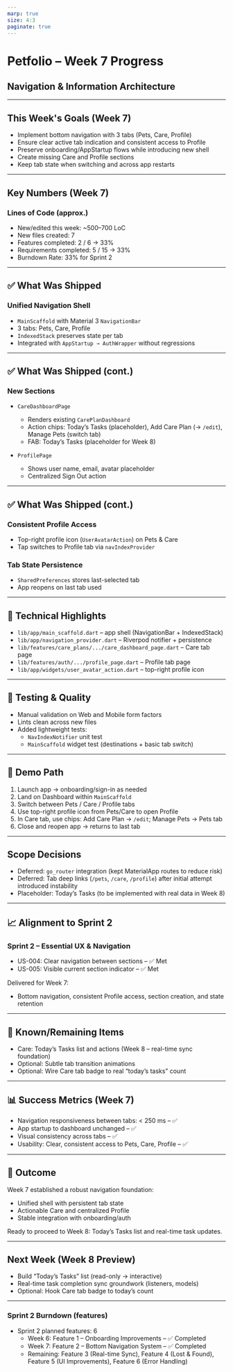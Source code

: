 ```yaml
---
marp: true
size: 4:3
paginate: true
---
```


<!-- _class: lead -->
# Petfolio – Week 7 Progress
## Navigation & Information Architecture

---

## This Week's Goals (Week 7)

- Implement bottom navigation with 3 tabs (Pets, Care, Profile)
- Ensure clear active tab indication and consistent access to Profile
- Preserve onboarding/AppStartup flows while introducing new shell
- Create missing Care and Profile sections
- Keep tab state when switching and across app restarts

---

## Key Numbers (Week 7)

### Lines of Code (approx.)
- New/edited this week: ~500–700 LoC
- New files created: 7
- Features completed: 2 / 6 → 33%
- Requirements completed: 5 / 15 → 33%
- Burndown Rate: 33% for Sprint 2

---

## ✅ What Was Shipped

### Unified Navigation Shell
- `MainScaffold` with Material 3 `NavigationBar`
- 3 tabs: Pets, Care, Profile
- `IndexedStack` preserves state per tab
- Integrated with `AppStartup → AuthWrapper` without regressions

---

## ✅ What Was Shipped (cont.)

### New Sections
- `CareDashboardPage`
  - Renders existing `CarePlanDashboard`
  - Action chips: Today’s Tasks (placeholder), Add Care Plan (→ `/edit`), Manage Pets (switch tab)
  - FAB: Today’s Tasks (placeholder for Week 8)

- `ProfilePage`
  - Shows user name, email, avatar placeholder
  - Centralized Sign Out action

---

## ✅ What Was Shipped (cont.)

### Consistent Profile Access
- Top-right profile icon (`UserAvatarAction`) on Pets & Care
- Tap switches to Profile tab via `navIndexProvider`

### Tab State Persistence
- `SharedPreferences` stores last-selected tab
- App reopens on last tab used

---

## 🧱 Technical Highlights

- `lib/app/main_scaffold.dart` – app shell (NavigationBar + IndexedStack)
- `lib/app/navigation_provider.dart` – Riverpod notifier + persistence
- `lib/features/care_plans/.../care_dashboard_page.dart` – Care tab page
- `lib/features/auth/.../profile_page.dart` – Profile tab page
- `lib/app/widgets/user_avatar_action.dart` – top-right profile icon

---

## 🔎 Testing & Quality

- Manual validation on Web and Mobile form factors
- Lints clean across new files
- Added lightweight tests:
  - `NavIndexNotifier` unit test
  - `MainScaffold` widget test (destinations + basic tab switch)

---

## 🧪 Demo Path

1. Launch app → onboarding/sign-in as needed
2. Land on Dashboard within `MainScaffold`
3. Switch between Pets / Care / Profile tabs
4. Use top-right profile icon from Pets/Care to open Profile
5. In Care tab, use chips: Add Care Plan → `/edit`; Manage Pets → Pets tab
6. Close and reopen app → returns to last tab

---

## Scope Decisions

- Deferred: `go_router` integration (kept MaterialApp routes to reduce risk)
- Deferred: Tab deep links (`/pets`, `/care`, `/profile`) after initial attempt introduced instability
- Placeholder: Today’s Tasks (to be implemented with real data in Week 8)

---

## 📈 Alignment to Sprint 2

### Sprint 2 – Essential UX & Navigation
- US-004: Clear navigation between sections – ✅ Met
- US-005: Visible current section indicator – ✅ Met

Delivered for Week 7:
- Bottom navigation, consistent Profile access, section creation, and state retention

---

## 🚧 Known/Remaining Items

- Care: Today’s Tasks list and actions (Week 8 – real-time sync foundation)
- Optional: Subtle tab transition animations
- Optional: Wire Care tab badge to real “today’s tasks” count

---

## 📊 Success Metrics (Week 7)

- Navigation responsiveness between tabs: < 250 ms – ✅
- App startup to dashboard unchanged – ✅
- Visual consistency across tabs – ✅
- Usability: Clear, consistent access to Pets, Care, Profile – ✅

---

## 🏁 Outcome

Week 7 established a robust navigation foundation:
- Unified shell with persistent tab state
- Actionable Care and centralized Profile
- Stable integration with onboarding/auth

Ready to proceed to Week 8: Today’s Tasks list and real-time task updates.

---

## Next Week (Week 8 Preview)

- Build “Today’s Tasks” list (read-only → interactive)
- Real-time task completion sync groundwork (listeners, models)
- Optional: Hook Care tab badge to today’s count

---
### Sprint 2 Burndown (features)
- Sprint 2 planned features: 6
  - Week 6: Feature 1 – Onboarding Improvements – ✅ Completed
  - Week 7: Feature 2 – Bottom Navigation System – ✅ Completed
  - Remaining: Feature 3 (Real-time Sync), Feature 4 (Lost & Found), Feature 5 (UI Improvements), Feature 6 (Error Handling)




